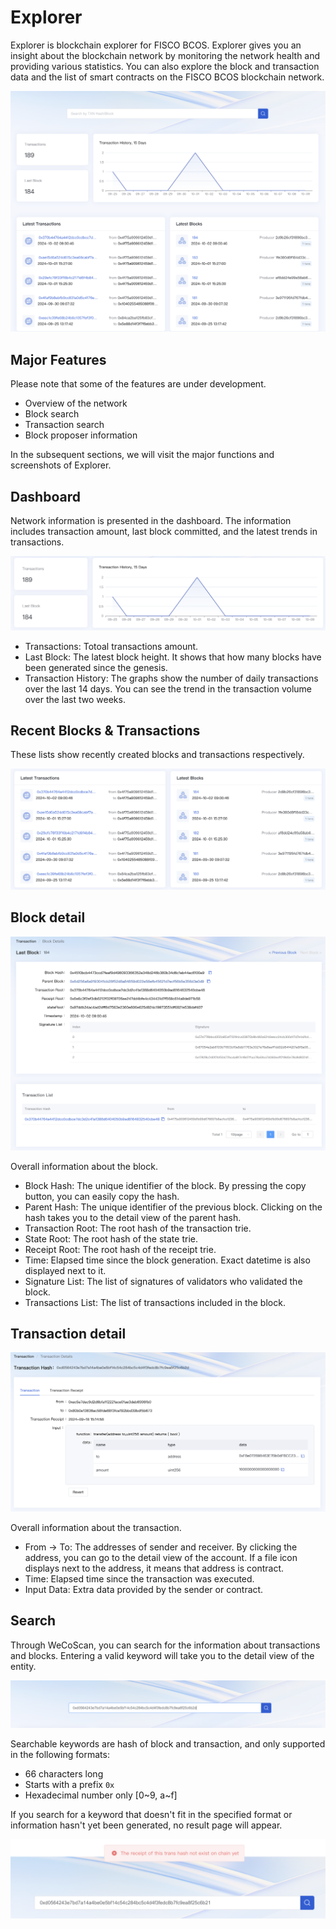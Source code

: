 # Explorer

Explorer is blockchain explorer for FISCO BCOS. Explorer gives you an insight about the blockchain network by monitoring the network health and providing various statistics. You can also explore the block and transaction data and the list of smart contracts on the FISCO BCOS blockchain network.

![](../_static/developer/WeCoScan-main.png)

## Major Features

Please note that some of the features are under development.

* Overview of the network
* Block search
* Transaction search
* Block proposer information

In the subsequent sections, we will visit the major functions and screenshots of Explorer.

## Dashboard

Network information is presented in the dashboard. The information includes transaction amount, last block committed, and the latest trends in transactions.

![](../_static/developer/wecoscan-dashboard.png)

* Transactions: Totoal transactions amount.
* Last Block: The latest block height. It shows that how many blocks have been generated since the genesis.
* Transaction History: The graphs show the number of daily transactions over the last 14 days. You can see the trend in the transaction volume over the last two weeks.

## Recent Blocks & Transactions

These lists show recently created blocks and transactions respectively.

![](../_static/developer/wecoscan-recent.png)

## Block detail

![](../_static/developer/wecoscan-block.png)

Overall information about the block.

* Block Hash: The unique identifier of the block. By pressing the copy button, you can easily copy the hash.
* Parent Hash: The unique identifier of the previous block. Clicking on the hash takes you to the detail view of the parent hash.
* Transaction Root: The root hash of the transaction trie.
* State Root: The root hash of the state trie.
* Receipt Root: The root hash of the receipt trie.
* Time: Elapsed time since the block generation. Exact datetime is also displayed next to it.
* Signature List: The list of signatures of validators who validated the block.
* Transactions List: The list of transactions included in the block.

## Transaction detail

![](../_static/developer/wecoscan-tx.png)

Overall information about the transaction.

* From -&gt; To: The addresses of sender and receiver. By clicking the address, you can go to the detail view of the account. If a file icon displays next to the address, it means that address is contract.
* Time: Elapsed time since the transaction was executed.
* Input Data: Extra data provided by the sender or contract.

## Search

Through WeCoScan, you can search for the information about transactions and blocks. Entering a valid keyword will take you to the detail view of the entity.

![](../_static/developer/wecoscan-search.png)

Searchable keywords are hash of block and transaction, and only supported in the following formats:

* 66 characters long
* Starts with a prefix `0x`
* Hexadecimal number only [0~9, a~f]

If you search for a keyword that doesn't fit in the specified format or information hasn't yet been generated, no result page will appear.

![](../_static/developer/wecoscan-search-error.png)
